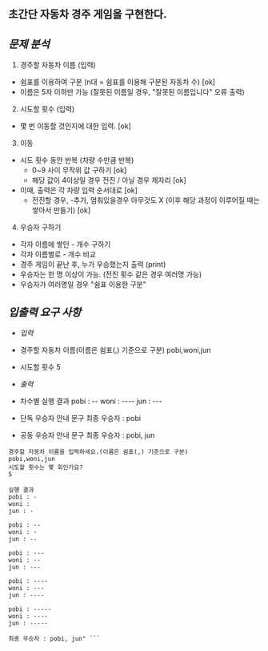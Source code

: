 ## **초간단 자동차 경주 게임을 구현한다.**

## *문제 분석*
1. 경주할 자동차 이름 (입력)
- 쉼표를 이용하여 구분 (n대 = 쉼표를 이용해 구분된 자동차 수) [ok]
- 이름은 5자 이하만 가능 (잘못된 이름일 경우, "잘못된 이름입니다" 오류 출력)

2. 시도할 횟수 (입력)
- 몇 번 이동할 것인지에 대한 입력. [ok]

3. 이동
- 시도 횟수 동안 반복 (차량 수만큼 반복)
  - 0~9 사이 무작위 값 구하기 [ok]
  - 해당 값이 4이상일 경우 전진 / 아닐 경우 제자리 [ok]
- 이때, 출력은 각 차량 입력 순서대로 [ok]
  - 전진할 경우, -추가, 멈춰있을경우 아무것도 X (이후 해당 과정이 이루어질 때는 쌓아서 만들기) [ok]

4. 우승자 구하기
- 각자 이름에 쌓인 - 개수 구하기
- 각자 이름별로 - 개수 비교
- 경주 게임이 끝난 후, 누가 우승했는지 출력 (print)
- 우승자는 한 명 이상이 가능. (전진 횟수 같은 경우 여러명 가능)
- 우승자가 여러명일 경우 "쉼표 이용한 구분"


## *입출력 요구 사항*
- *입력*
- 경주할 자동차 이름(이름은 쉼표(,) 기준으로 구분)
pobi,woni,jun
- 시도할 횟수
5

- *출력*
- 차수별 실행 결과
pobi : --
woni : ----
jun : ---
- 단독 우승자 안내 문구
최종 우승자 : pobi

- 공동 우승자 안내 문구
최종 우승자 : pobi, jun

``` 실행 결과 예시
경주할 자동차 이름을 입력하세요.(이름은 쉼표(,) 기준으로 구분)
pobi,woni,jun
시도할 횟수는 몇 회인가요?
5

실행 결과
pobi : -
woni :
jun : -

pobi : --
woni : -
jun : --

pobi : ---
woni : --
jun : ---

pobi : ----
woni : ---
jun : ----

pobi : -----
woni : ----
jun : -----

최종 우승자 : pobi, jun" ```
